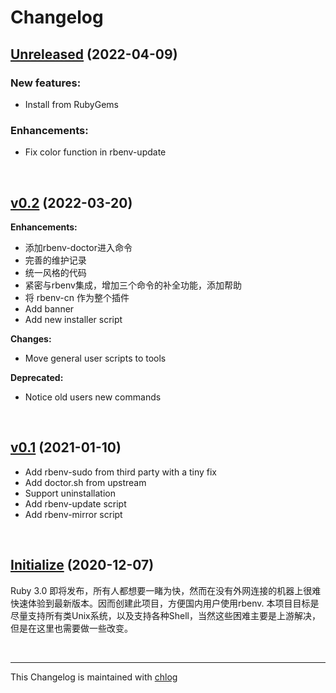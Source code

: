 # Changelog

## [Unreleased](#) (2022-04-09)

### New features:

- Install from RubyGems

### Enhancements:

- Fix color function in rbenv-update

<br>

## [v0.2](#) (2022-03-20)

**Enhancements:**

- 添加rbenv-doctor进入命令
- 完善的维护记录
- 统一风格的代码
- 紧密与rbenv集成，增加三个命令的补全功能，添加帮助
- 将 rbenv-cn 作为整个插件
- Add banner
- Add new installer script

**Changes:**

- Move general user scripts to tools

**Deprecated:**

- Notice old users new commands

<br>

## [v0.1](#) (2021-01-10)

- Add rbenv-sudo from third party with a tiny fix
- Add doctor.sh from upstream
- Support uninstallation
- Add rbenv-update script
- Add rbenv-mirror script

<br>

## [Initialize](#) (2020-12-07)

Ruby 3.0 即将发布，所有人都想要一睹为快，然而在没有外网连接的机器上很难快速体验到最新版本。因而创建此项目，方便国内用户使用rbenv. 本项目目标是尽量支持所有类Unix系统，以及支持各种Shell，当然这些困难主要是上游解决，但是在这里也需要做一些改变。

<br>

<hr>

This Changelog is maintained with [chlog](https://github.com/ccmywish/chlog)

